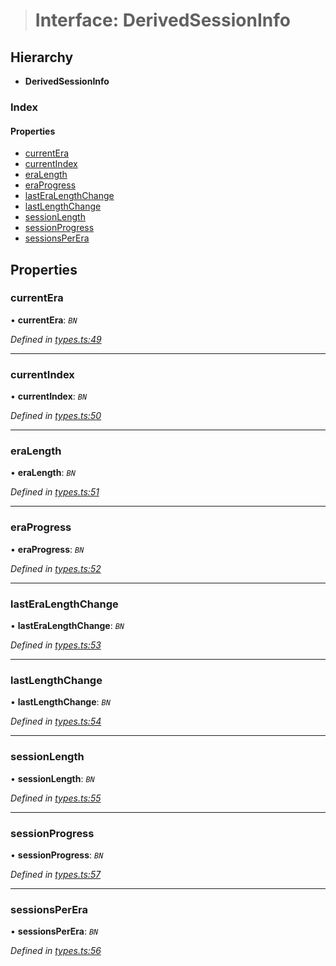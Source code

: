 > # Interface: DerivedSessionInfo

## Hierarchy

* **DerivedSessionInfo**

### Index

#### Properties

* [currentEra](_types_.derivedsessioninfo.md#currentera)
* [currentIndex](_types_.derivedsessioninfo.md#currentindex)
* [eraLength](_types_.derivedsessioninfo.md#eralength)
* [eraProgress](_types_.derivedsessioninfo.md#eraprogress)
* [lastEraLengthChange](_types_.derivedsessioninfo.md#lasteralengthchange)
* [lastLengthChange](_types_.derivedsessioninfo.md#lastlengthchange)
* [sessionLength](_types_.derivedsessioninfo.md#sessionlength)
* [sessionProgress](_types_.derivedsessioninfo.md#sessionprogress)
* [sessionsPerEra](_types_.derivedsessioninfo.md#sessionsperera)

## Properties

###  currentEra

• **currentEra**: *`BN`*

*Defined in [types.ts:49](https://github.com/polkadot-js/api/blob/ff69c43/packages/api-derive/src/types.ts#L49)*

___

###  currentIndex

• **currentIndex**: *`BN`*

*Defined in [types.ts:50](https://github.com/polkadot-js/api/blob/ff69c43/packages/api-derive/src/types.ts#L50)*

___

###  eraLength

• **eraLength**: *`BN`*

*Defined in [types.ts:51](https://github.com/polkadot-js/api/blob/ff69c43/packages/api-derive/src/types.ts#L51)*

___

###  eraProgress

• **eraProgress**: *`BN`*

*Defined in [types.ts:52](https://github.com/polkadot-js/api/blob/ff69c43/packages/api-derive/src/types.ts#L52)*

___

###  lastEraLengthChange

• **lastEraLengthChange**: *`BN`*

*Defined in [types.ts:53](https://github.com/polkadot-js/api/blob/ff69c43/packages/api-derive/src/types.ts#L53)*

___

###  lastLengthChange

• **lastLengthChange**: *`BN`*

*Defined in [types.ts:54](https://github.com/polkadot-js/api/blob/ff69c43/packages/api-derive/src/types.ts#L54)*

___

###  sessionLength

• **sessionLength**: *`BN`*

*Defined in [types.ts:55](https://github.com/polkadot-js/api/blob/ff69c43/packages/api-derive/src/types.ts#L55)*

___

###  sessionProgress

• **sessionProgress**: *`BN`*

*Defined in [types.ts:57](https://github.com/polkadot-js/api/blob/ff69c43/packages/api-derive/src/types.ts#L57)*

___

###  sessionsPerEra

• **sessionsPerEra**: *`BN`*

*Defined in [types.ts:56](https://github.com/polkadot-js/api/blob/ff69c43/packages/api-derive/src/types.ts#L56)*